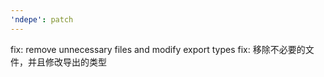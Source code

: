 ```yaml
---
'ndepe': patch
---
```


fix: remove unnecessary files and modify export types
fix: 移除不必要的文件，并且修改导出的类型
